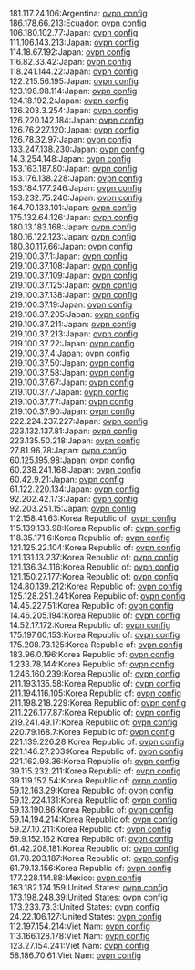 181.117.24.106:Argentina: [ovpn config](vpn/181_117_24_106.ovpn)  
186.178.66.213:Ecuador: [ovpn config](vpn/186_178_66_213.ovpn)  
106.180.102.77:Japan: [ovpn config](vpn/106_180_102_77.ovpn)  
111.106.143.213:Japan: [ovpn config](vpn/111_106_143_213.ovpn)  
114.18.67.192:Japan: [ovpn config](vpn/114_18_67_192.ovpn)  
116.82.33.42:Japan: [ovpn config](vpn/116_82_33_42.ovpn)  
118.241.144.22:Japan: [ovpn config](vpn/118_241_144_22.ovpn)  
122.215.56.195:Japan: [ovpn config](vpn/122_215_56_195.ovpn)  
123.198.98.114:Japan: [ovpn config](vpn/123_198_98_114.ovpn)  
124.18.192.2:Japan: [ovpn config](vpn/124_18_192_2.ovpn)  
126.203.3.254:Japan: [ovpn config](vpn/126_203_3_254.ovpn)  
126.220.142.184:Japan: [ovpn config](vpn/126_220_142_184.ovpn)  
126.76.227.120:Japan: [ovpn config](vpn/126_76_227_120.ovpn)  
126.78.32.97:Japan: [ovpn config](vpn/126_78_32_97.ovpn)  
133.247.138.230:Japan: [ovpn config](vpn/133_247_138_230.ovpn)  
14.3.254.148:Japan: [ovpn config](vpn/14_3_254_148.ovpn)  
153.163.187.80:Japan: [ovpn config](vpn/153_163_187_80.ovpn)  
153.176.138.228:Japan: [ovpn config](vpn/153_176_138_228.ovpn)  
153.184.177.246:Japan: [ovpn config](vpn/153_184_177_246.ovpn)  
153.232.75.240:Japan: [ovpn config](vpn/153_232_75_240.ovpn)  
164.70.133.101:Japan: [ovpn config](vpn/164_70_133_101.ovpn)  
175.132.64.126:Japan: [ovpn config](vpn/175_132_64_126.ovpn)  
180.13.183.168:Japan: [ovpn config](vpn/180_13_183_168.ovpn)  
180.16.122.123:Japan: [ovpn config](vpn/180_16_122_123.ovpn)  
180.30.117.66:Japan: [ovpn config](vpn/180_30_117_66.ovpn)  
219.100.37.1:Japan: [ovpn config](vpn/219_100_37_1.ovpn)  
219.100.37.108:Japan: [ovpn config](vpn/219_100_37_108.ovpn)  
219.100.37.109:Japan: [ovpn config](vpn/219_100_37_109.ovpn)  
219.100.37.125:Japan: [ovpn config](vpn/219_100_37_125.ovpn)  
219.100.37.138:Japan: [ovpn config](vpn/219_100_37_138.ovpn)  
219.100.37.19:Japan: [ovpn config](vpn/219_100_37_19.ovpn)  
219.100.37.205:Japan: [ovpn config](vpn/219_100_37_205.ovpn)  
219.100.37.211:Japan: [ovpn config](vpn/219_100_37_211.ovpn)  
219.100.37.213:Japan: [ovpn config](vpn/219_100_37_213.ovpn)  
219.100.37.22:Japan: [ovpn config](vpn/219_100_37_22.ovpn)  
219.100.37.4:Japan: [ovpn config](vpn/219_100_37_4.ovpn)  
219.100.37.50:Japan: [ovpn config](vpn/219_100_37_50.ovpn)  
219.100.37.58:Japan: [ovpn config](vpn/219_100_37_58.ovpn)  
219.100.37.67:Japan: [ovpn config](vpn/219_100_37_67.ovpn)  
219.100.37.7:Japan: [ovpn config](vpn/219_100_37_7.ovpn)  
219.100.37.77:Japan: [ovpn config](vpn/219_100_37_77.ovpn)  
219.100.37.90:Japan: [ovpn config](vpn/219_100_37_90.ovpn)  
222.224.237.227:Japan: [ovpn config](vpn/222_224_237_227.ovpn)  
223.132.137.81:Japan: [ovpn config](vpn/223_132_137_81.ovpn)  
223.135.50.218:Japan: [ovpn config](vpn/223_135_50_218.ovpn)  
27.81.96.78:Japan: [ovpn config](vpn/27_81_96_78.ovpn)  
60.125.195.98:Japan: [ovpn config](vpn/60_125_195_98.ovpn)  
60.238.241.168:Japan: [ovpn config](vpn/60_238_241_168.ovpn)  
60.42.9.21:Japan: [ovpn config](vpn/60_42_9_21.ovpn)  
61.122.220.134:Japan: [ovpn config](vpn/61_122_220_134.ovpn)  
92.202.42.173:Japan: [ovpn config](vpn/92_202_42_173.ovpn)  
92.203.251.15:Japan: [ovpn config](vpn/92_203_251_15.ovpn)  
112.158.41.63:Korea Republic of: [ovpn config](vpn/112_158_41_63.ovpn)  
115.139.133.98:Korea Republic of: [ovpn config](vpn/115_139_133_98.ovpn)  
118.35.171.6:Korea Republic of: [ovpn config](vpn/118_35_171_6.ovpn)  
121.125.22.104:Korea Republic of: [ovpn config](vpn/121_125_22_104.ovpn)  
121.131.13.237:Korea Republic of: [ovpn config](vpn/121_131_13_237.ovpn)  
121.136.34.116:Korea Republic of: [ovpn config](vpn/121_136_34_116.ovpn)  
121.150.27.177:Korea Republic of: [ovpn config](vpn/121_150_27_177.ovpn)  
124.80.139.212:Korea Republic of: [ovpn config](vpn/124_80_139_212.ovpn)  
125.128.251.241:Korea Republic of: [ovpn config](vpn/125_128_251_241.ovpn)  
14.45.227.51:Korea Republic of: [ovpn config](vpn/14_45_227_51.ovpn)  
14.46.205.194:Korea Republic of: [ovpn config](vpn/14_46_205_194.ovpn)  
14.52.17.172:Korea Republic of: [ovpn config](vpn/14_52_17_172.ovpn)  
175.197.60.153:Korea Republic of: [ovpn config](vpn/175_197_60_153.ovpn)  
175.208.73.125:Korea Republic of: [ovpn config](vpn/175_208_73_125.ovpn)  
183.96.0.196:Korea Republic of: [ovpn config](vpn/183_96_0_196.ovpn)  
1.233.78.144:Korea Republic of: [ovpn config](vpn/1_233_78_144.ovpn)  
1.246.160.239:Korea Republic of: [ovpn config](vpn/1_246_160_239.ovpn)  
211.193.135.58:Korea Republic of: [ovpn config](vpn/211_193_135_58.ovpn)  
211.194.116.105:Korea Republic of: [ovpn config](vpn/211_194_116_105.ovpn)  
211.198.218.229:Korea Republic of: [ovpn config](vpn/211_198_218_229.ovpn)  
211.226.177.87:Korea Republic of: [ovpn config](vpn/211_226_177_87.ovpn)  
219.241.49.17:Korea Republic of: [ovpn config](vpn/219_241_49_17.ovpn)  
220.79.168.7:Korea Republic of: [ovpn config](vpn/220_79_168_7.ovpn)  
221.139.226.28:Korea Republic of: [ovpn config](vpn/221_139_226_28.ovpn)  
221.146.27.203:Korea Republic of: [ovpn config](vpn/221_146_27_203.ovpn)  
221.162.98.36:Korea Republic of: [ovpn config](vpn/221_162_98_36.ovpn)  
39.115.232.211:Korea Republic of: [ovpn config](vpn/39_115_232_211.ovpn)  
39.119.152.54:Korea Republic of: [ovpn config](vpn/39_119_152_54.ovpn)  
59.12.163.29:Korea Republic of: [ovpn config](vpn/59_12_163_29.ovpn)  
59.12.224.131:Korea Republic of: [ovpn config](vpn/59_12_224_131.ovpn)  
59.13.190.86:Korea Republic of: [ovpn config](vpn/59_13_190_86.ovpn)  
59.14.194.214:Korea Republic of: [ovpn config](vpn/59_14_194_214.ovpn)  
59.27.10.211:Korea Republic of: [ovpn config](vpn/59_27_10_211.ovpn)  
59.9.152.162:Korea Republic of: [ovpn config](vpn/59_9_152_162.ovpn)  
61.42.208.181:Korea Republic of: [ovpn config](vpn/61_42_208_181.ovpn)  
61.78.203.187:Korea Republic of: [ovpn config](vpn/61_78_203_187.ovpn)  
61.79.13.156:Korea Republic of: [ovpn config](vpn/61_79_13_156.ovpn)  
177.228.114.88:Mexico: [ovpn config](vpn/177_228_114_88.ovpn)  
163.182.174.159:United States: [ovpn config](vpn/163_182_174_159.ovpn)  
173.198.248.39:United States: [ovpn config](vpn/173_198_248_39.ovpn)  
173.233.73.3:United States: [ovpn config](vpn/173_233_73_3.ovpn)  
24.22.106.127:United States: [ovpn config](vpn/24_22_106_127.ovpn)  
112.197.154.214:Viet Nam: [ovpn config](vpn/112_197_154_214.ovpn)  
113.166.128.178:Viet Nam: [ovpn config](vpn/113_166_128_178.ovpn)  
123.27.154.241:Viet Nam: [ovpn config](vpn/123_27_154_241.ovpn)  
58.186.70.61:Viet Nam: [ovpn config](vpn/58_186_70_61.ovpn)  
